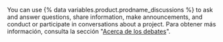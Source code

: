 You can use {% data variables.product.prodname_discussions %} to ask and answer questions, share information, make announcements, and conduct or participate in conversations about a project. Para obtener más información, consulta la sección "[Acerca de los debates](/discussions/collaborating-with-your-community-using-discussions/about-discussions)".
